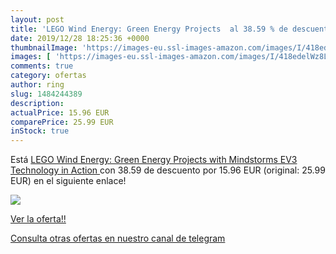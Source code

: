 ```yaml
---
layout: post
title: 'LEGO Wind Energy: Green Energy Projects  al 38.59 % de descuento'
date: 2019/12/28 18:25:36 +0000
thumbnailImage: 'https://images-eu.ssl-images-amazon.com/images/I/418edelWz8L._SL200_.jpg'
images: [ 'https://images-eu.ssl-images-amazon.com/images/I/418edelWz8L._SL200_.jpg' ]
comments: true
category: ofertas
author: ring
slug: 1484244389
description:
actualPrice: 15.96 EUR
comparePrice: 25.99 EUR
inStock: true
---
```


Está [LEGO Wind Energy: Green Energy Projects with Mindstorms EV3  Technology in Action ](https://www.amazon.com/dp/1484244389/?tag=redken08-20) con 38.59 de descuento por 15.96 EUR (original: 25.99 EUR) en el siguiente enlace!

[![](https://images-eu.ssl-images-amazon.com/images/I/418edelWz8L._SL200_.jpg)](https://www.amazon.com/dp/1484244389/?tag=redken08-20)

[Ver la oferta!!](https://www.amazon.com/dp/1484244389/?tag=redken08-20)

[Consulta otras ofertas en nuestro canal de telegram](https://t.me/s/ofertas25)

